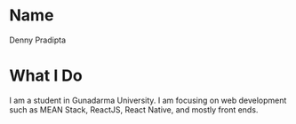 # Name

Denny Pradipta

# What I Do

I am a student in Gunadarma University. I am focusing on web development such as MEAN Stack, ReactJS, React Native, and mostly front ends.
